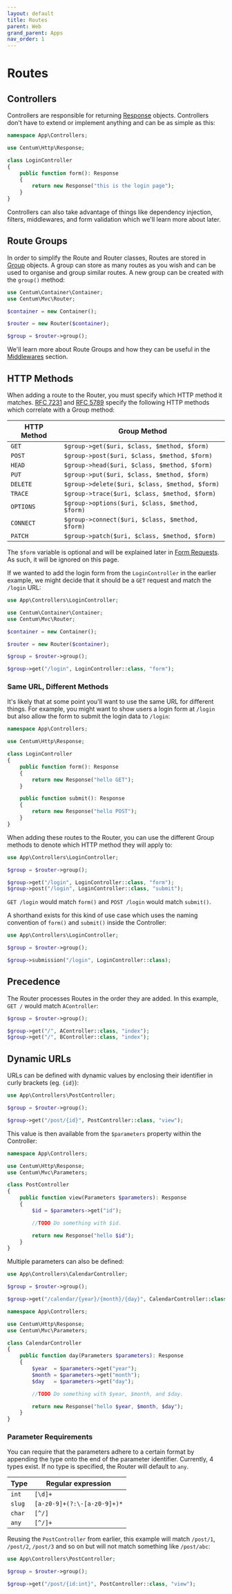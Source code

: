 ```yaml
---
layout: default
title: Routes
parent: Web
grand_parent: Apps
nav_order: 1
---
```




# Routes

## Controllers

Controllers are responsible for returning [Response](https://github.com/SidRoberts/centum/blob/development/src/Http/Response.php) objects.
Controllers don't have to extend or implement anything and can be as simple as this:

```php
namespace App\Controllers;

use Centum\Http\Response;

class LoginController
{
    public function form(): Response
    {
        return new Response("this is the login page");
    }
}
```

Controllers can also take advantage of things like dependency injection, filters, middlewares, and form validation which we'll learn more about later.



## Route Groups

In order to simplify the Route and Router classes, Routes are stored in [Group](https://github.com/SidRoberts/centum/blob/development/src/Mvc/Group.php) objects.
A group can store as many routes as you wish and can be used to organise and group similar routes.
A new group can be created with the `group()` method:

```php
use Centum\Container\Container;
use Centum\Mvc\Router;

$container = new Container();

$router = new Router($container);

$group = $router->group();
```

We'll learn more about Route Groups and how they can be useful in the [Middlewares](middlewares.md) section.



## HTTP Methods

When adding a route to the Router, you must specify which HTTP method it matches.
[RFC 7231](https://tools.ietf.org/html/rfc7231#section-4) and [RFC 5789](https://tools.ietf.org/html/rfc5789#section-2) specify the following HTTP methods which correlate with a Group method:

| HTTP Method | Group Method                                    |
| ----------- | ----------------------------------------------- |
| `GET`       | `$group->get($uri, $class, $method, $form)`     |
| `POST`      | `$group->post($uri, $class, $method, $form)`    |
| `HEAD`      | `$group->head($uri, $class, $method, $form)`    |
| `PUT`       | `$group->put($uri, $class, $method, $form)`     |
| `DELETE`    | `$group->delete($uri, $class, $method, $form)`  |
| `TRACE`     | `$group->trace($uri, $class, $method, $form)`   |
| `OPTIONS`   | `$group->options($uri, $class, $method, $form)` |
| `CONNECT`   | `$group->connect($uri, $class, $method, $form)` |
| `PATCH`     | `$group->patch($uri, $class, $method, $form)`   |

The `$form` variable is optional and will be explained later in [Form Requests](form-requests.md).
As such, it will be ignored on this page.

If we wanted to add the login form from the `LoginController` in the earlier example, we might decide that it should be a `GET` request and match the `/login` URL:

```php
use App\Controllers\LoginController;

use Centum\Container\Container;
use Centum\Mvc\Router;

$container = new Container();

$router = new Router($container);

$group = $router->group();

$group->get("/login", LoginController::class, "form");
```



### Same URL, Different Methods

It's likely that at some point you'll want to use the same URL for different things.
For example, you might want to show users a login form at `/login` but also allow the form to submit the login data to `/login`:

```php
namespace App\Controllers;

use Centum\Http\Response;

class LoginController
{
    public function form(): Response
    {
        return new Response("hello GET");
    }

    public function submit(): Response
    {
        return new Response("hello POST");
    }
}
```

When adding these routes to the Router, you can use the different Group methods to denote which HTTP method they will apply to:

```php
use App\Controllers\LoginController;

$group = $router->group();

$group->get("/login", LoginController::class, "form");
$group->post("/login", LoginController::class, "submit");
```

`GET /login` would match `form()` and `POST /login` would match `submit()`.

A shorthand exists for this kind of use case which uses the naming convention of `form()` and `submit()` inside the Controller:

```php
use App\Controllers\LoginController;

$group = $router->group();

$group->submission("/login", LoginController::class);
```



## Precedence

The Router processes Routes in the order they are added.
In this example, `GET /` would match `AController`:

```php
$group = $router->group();

$group->get("/", AController::class, "index");
$group->get("/", BController::class, "index");
```



## Dynamic URLs

URLs can be defined with dynamic values by enclosing their identifier in curly brackets (eg. `{id}`):

```php
use App\Controllers\PostController;

$group = $router->group();

$group->get("/post/{id}", PostController::class, "view");
```

This value is then available from the `$parameters` property within the Controller:

```php
namespace App\Controllers;

use Centum\Http\Response;
use Centum\Mvc\Parameters;

class PostController
{
    public function view(Parameters $parameters): Response
    {
        $id = $parameters->get("id");

        //TODO Do something with $id.

        return new Response("hello $id");
    }
}
```

Multiple parameters can also be defined:

```php
use App\Controllers\CalendarController;

$group = $router->group();

$group->get("/calendar/{year}/{month}/{day}", CalendarController::class, "day");
```

```php
namespace App\Controllers;

use Centum\Http\Response;
use Centum\Mvc\Parameters;

class CalendarController
{
    public function day(Parameters $parameters): Response
    {
        $year  = $parameters->get("year");
        $month = $parameters->get("month");
        $day   = $parameters->get("day");

        //TODO Do something with $year, $month, and $day.

        return new Response("hello $year, $month, $day");
    }
}
```



### Parameter Requirements

You can require that the parameters adhere to a certain format by appending the type onto the end of the parameter identifier.
Currently, 4 types exist.
If no type is specified, the Router will default to `any`.

| Type   | Regular expression          |
| ------ | --------------------------- |
| `int`  | `[\d]+`                     |
| `slug` | `[a-z0-9]+(?:\-[a-z0-9]+)*` |
| `char` | `[^/]`                      |
| `any`  | `[^/]+`                     |


Reusing the `PostController` from earlier, this example will match `/post/1`, `/post/2`, `/post/3` and so on but will not match something like `/post/abc`:

```php
use App\Controllers\PostController;

$group = $router->group();

$group->get("/post/{id:int}", PostController::class, "view");
```

